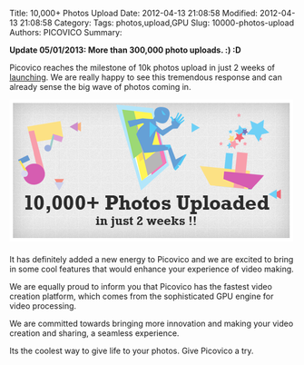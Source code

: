 Title: 10,000+ Photos Upload
Date: 2012-04-13 21:08:58
Modified: 2012-04-13 21:08:58
Category: 
Tags: photos,upload,GPU
Slug: 10000-photos-upload
Authors: PICOVICO
Summary: 

<strong>Update 05/01/2013: More than 300,000 photo uploads. :) :D </strong>

Picovico reaches the milestone of 10k photos upload in just 2 weeks of <a href="http://www.picovico.com/blog/picovico-public-beta-release.html" target="_blank">launching</a>. We are really happy to see this tremendous response and can already sense the big wave of photos coming in.

<a href="theme/wp-content/uploads/2012/04/picovico_2.png"><img class=" wp-image-96 alignleft" style="margin-bottom: 20px;" title="10,000 Photos Upload" src="theme/wp-content/uploads/2012/04/picovico_2.png" alt="" width="500" height="250" /></a>It has definitely added a new energy to Picovico and we are excited to bring in some cool features that would enhance your experience of video making.

We are equally proud to inform you that Picovico has the fastest video creation platform, which comes from the sophisticated GPU engine for video processing.

We are committed towards bringing more innovation and making your video creation and sharing, a seamless experience.

Its the coolest way to give life to your photos. Give Picovico a try.

&nbsp;
